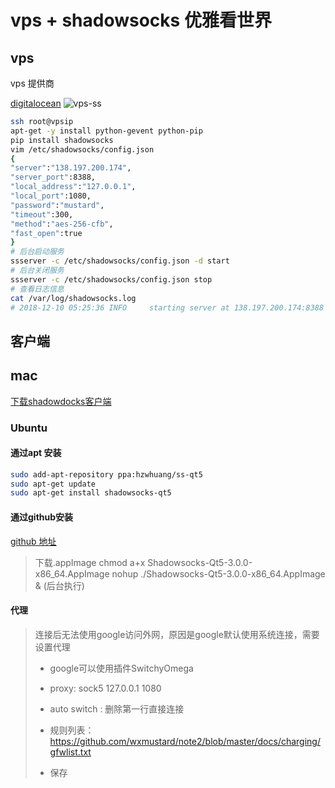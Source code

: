 # vps + shadowsocks 优雅看世界
## vps 
vps 提供商

[digitalocean](https://cloud.digitalocean.com/account/billing?i=49f6a3)
![vps-ss](https://s1.ax1x.com/2018/12/18/FB8TO0.png)
```bash
ssh root@vpsip
apt-get -y install python-gevent python-pip
pip install shadowsocks
vim /etc/shadowsocks/config.json
{
"server":"138.197.200.174",
"server_port":8388,
"local_address":"127.0.0.1",
"local_port":1080,
"password":"mustard",
"timeout":300,
"method":"aes-256-cfb",
"fast_open":true
}
# 后台启动服务
ssserver -c /etc/shadowsocks/config.json -d start
# 后台关闭服务
ssserver -c /etc/shadowsocks/config.json stop
# 查看日志信息
cat /var/log/shadowsocks.log 
# 2018-12-10 05:25:36 INFO     starting server at 138.197.200.174:8388
```

## 客户端
## mac

[下载shadowdocks客户端](https://sourceforge.net/projects/shadowsocksgui/)

### Ubuntu
#### 通过apt 安装
```bash
sudo add-apt-repository ppa:hzwhuang/ss-qt5
sudo apt-get update
sudo apt-get install shadowsocks-qt5
```

#### 通过github安装
[github 地址](https://github.com/shadowsocks/shadowsocks-qt5/releases)
> 下载.appImage
>  chmod a+x Shadowsocks-Qt5-3.0.0-x86_64.AppImage
>  nohup ./Shadowsocks-Qt5-3.0.0-x86_64.AppImage & (后台执行)

#### 代理
> 连接后无法使用google访问外网，原因是google默认使用系统连接，需要设置代理
>
> - google可以使用插件SwitchyOmega
>
> - proxy: sock5 127.0.0.1 1080
>
> - auto switch : 删除第一行直接连接
>
> - 规则列表：https://github.com/wxmustard/note2/blob/master/docs/charging/gfwlist.txt
>
> - 保存 



